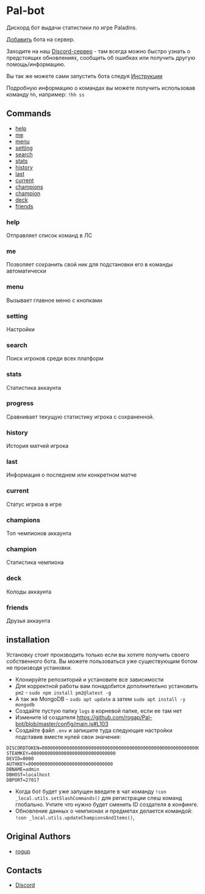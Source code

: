 # Pal-bot

Дискорд бот выдачи статистики по игре Paladins.

[Добавить](https://discordapp.com/oauth2/authorize?client_id=626327927050600448&permissions=2147534912&scope=bot%20applications.commands) бота на сервер.

Заходите на наш [Discord-сервер](https://discord.gg/C2phgzTxH9) - там всегда можно быстро узнать о предстоящих обновлениях, сообщить об ошибках или получить другую помощь/информацию.

Вы так же можете сами запустить бота следуя [Инструкции](#installation)

Подробную информацию о командах вы можете получить использовав команду `hh`, например: `!hh ss`

## Commands

* [help](#help)
* [me](#me)
* [menu](#menu)
* [setting](#setting)
* [search](#search)
* [stats](#stats)
* [history](#history)
* [last](#last)
* [current](#current)
* [champions](#champions)
* [champion](#champion)
* [deck](#deck)
* [friends](#friends)

### help

Отправляет список команд в ЛС

### me

Позволяет сохранить свой ник для подстановки его в команды автоматически

### menu

Вызывает главное меню с кнопками

### setting

Настройки

### search

Поиск игроков среди всех платформ

### stats

Статистика аккаунта

### progress

Сравнивает текущую статистику игрока с сохраненной.

### history

История матчей игрока

### last

Информация о последнем или конкретном матче

### current

Статус игркоа в игре

### champions

Топ чемпионов аккаунта

### champion

Статистика чемпиона

### deck

Колоды аккаунта

### friends

Друзья аккаунта

## installation

Установку стоит производить только если вы хотите получить своего собственного бота.
Вы можете пользоваться уже существующим ботом не производя установки.

* Клонируйте репозиторий и установите все зависимости
* Для корректной работы вам понадобится дополнительно установить `pm2` - `sudo npm install pm2@latest -g`
* А так же MongoDB - `sudo apt update` а затем `sudo apt install -y mongodb`
* Создайте пустую папку `logs` в корневой папке, если ее там нет
* Измените id создателя https://github.com/rogap/Pal-bot/blob/master/config/main.js#L103
* Создайте файл `.env` и запишите туда следующие настройки подставив вместе нулей свои значения:
```
DISCORDTOKEN=00000000000000000000000000000000000000000000000000000000000
STEAMKEY=0000000000000000000000000000000
DEVID=0000
AUTHKEY=0000000000000000000000000000000
DBNAME=admin
DBHOST=localhost
DBPORT=27017
```
* Когда бот будет уже запущен введите в чат команду `!con _local.utils.setSlashCommands()` для регистрации слеш команд глобально. Учтите что нужно будет сменить ID создателя в конфинге.
* Обновление данных о чемпионах и предметах делается командой: `!con _local.utils.updateChampionsAndItems()`,

## Original Authors

* [rogup](https://github.com/rogap)

## Contacts

* [Discord](https://discord.gg/C2phgzTxH9)
